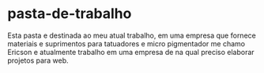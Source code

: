 # pasta-de-trabalho
Esta pasta e destinada ao meu atual trabalho, em uma empresa que fornece materiais e suprimentos para tatuadores e micro pigmentador 
me chamo Ericson e atualmente trabalho em uma empresa de na qual preciso elaborar projetos para web.
